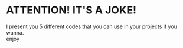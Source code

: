 # ATTENTION! IT'S A JOKE!
I present you 5 different codes that you can use in your projects if you wanna.  
enjoy
